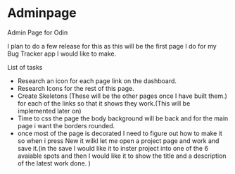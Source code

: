 # Adminpage
Admin Page for Odin

I plan to do a few release for this as this will be the first page I do for my Bug Tracker app I would like to make. 

List of tasks

- Research an icon for each page link on the dashboard.
- Research Icons for the rest of this page.
- Create Skeletons (These will be the other pages once I have built them.) for each of the links so that it shows they work.(This will be implemented later on)
- Time to css the page the body background will be back and for the main page i want the borders rounded. 
- once most of the page is decorated I need to figure out how to make it so when i press New it wilkl let me open a project page and work and save it.(in the save I would like it to inster project into one of the 6 avaiable spots and then I would like it to show the title and a description of the latest work done. )